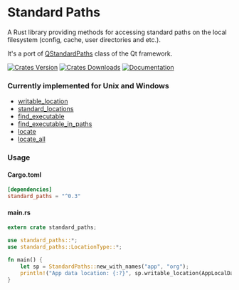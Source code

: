# Standard Paths

A Rust library providing methods for accessing standard paths on the local filesystem (config, cache, user directories and etc.).

It's a port of [QStandardPaths](https://doc.qt.io/qt-5/qstandardpaths.html) class of the Qt framework.

[![Crates Version](https://img.shields.io/crates/v/standard_paths.svg)](https://crates.io/crates/standard_paths)
[![Crates Downloads](https://img.shields.io/crates/d/standard_paths.svg)](https://crates.io/crates/standard_paths)
[![Documentation](https://docs.rs/standard_paths/badge.svg)](https://docs.rs/standard_paths)

### Currently implemented for Unix and Windows

- [writable_location](https://docs.rs/standard_paths/~0/standard_paths/struct.StandardPaths.html#method.writable_location)
- [standard_locations](https://docs.rs/standard_paths/~0/standard_paths/struct.StandardPaths.html#method.standard_locations)
- [find_executable](https://docs.rs/standard_paths/~0/standard_paths/struct.StandardPaths.html#method.find_executable)
- [find_executable_in_paths](https://docs.rs/standard_paths/~0/standard_paths/struct.StandardPaths.html#method.find_executable_in_paths)
- [locate](https://docs.rs/standard_paths/~0/standard_paths/struct.StandardPaths.html#method.locate)
- [locate_all](https://docs.rs/standard_paths/~0/standard_paths/struct.StandardPaths.html#method.locate_all)

### Usage

#### Cargo.toml

```toml
[dependencies]
standard_paths = "^0.3"
```

#### main.rs

```rust
extern crate standard_paths;

use standard_paths::*;
use standard_paths::LocationType::*;

fn main() {
    let sp = StandardPaths::new_with_names("app", "org");
    println!("App data location: {:?}", sp.writable_location(AppLocalDataLocation));
}
```

